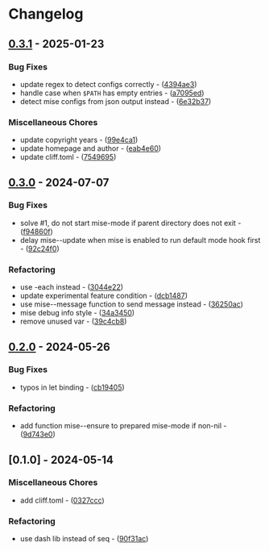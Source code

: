 # Changelog

## [0.3.1](https://github.com/eki3z/mise.el/compare/v0.3.0..v0.3.1) - 2025-01-23

### Bug Fixes

- update regex to detect configs correctly - ([4394ae3](https://github.com/eki3z/mise.el/commit/4394ae324bcc6e39b8497eefeb461b74f542ca08))
- handle case when `$PATH` has empty entries - ([a7095ed](https://github.com/eki3z/mise.el/commit/a7095ed9c6dc25bf52c8387952857179a51b0960))
- detect mise configs from json output instead - ([6e32b37](https://github.com/eki3z/mise.el/commit/6e32b3787dd926cc9d8e9202b5aaa82682398261))

### Miscellaneous Chores

- update copyright years - ([99e4ca1](https://github.com/eki3z/mise.el/commit/99e4ca1acd987099f84993bc8a2facb42628dcbf))
- update homepage and author - ([eab4e60](https://github.com/eki3z/mise.el/commit/eab4e60b2aae46eb2dcd1a3b5df08d8e128adf2f))
- update cliff.toml - ([7549695](https://github.com/eki3z/mise.el/commit/75496957a9dab84140a19f2909932f4feb846881))

## [0.3.0](https://github.com/eki3z/mise.el/compare/v0.2.0..v0.3.0) - 2024-07-07

### Bug Fixes

- solve #1, do not start mise-mode if parent directory does not exit - ([f94860f](https://github.com/eki3z/mise.el/commit/f94860f7e3b6fdaea7eb79beff8f4662f137752b))
- delay mise--update when mise is enabled to run default mode hook first - ([92c24f0](https://github.com/eki3z/mise.el/commit/92c24f06d8d47028ea30ba1c27808ed638372c12))

### Refactoring

- use -each instead - ([3044e22](https://github.com/eki3z/mise.el/commit/3044e2217136885ebf1b41f478ba1ebf6fc770b6))
- update experimental feature condition - ([dcb1487](https://github.com/eki3z/mise.el/commit/dcb1487ffd45ea51d00fdccd0c49be5dc2830dc1))
- use mise--message function to send message instead - ([36250ac](https://github.com/eki3z/mise.el/commit/36250acaf2a2f5f46c18f4121369a5641b0ab766))
- mise debug info style - ([34a3450](https://github.com/eki3z/mise.el/commit/34a34505ec72d984329881884ed05311cc0aa133))
- remove unused var - ([39c4cb8](https://github.com/eki3z/mise.el/commit/39c4cb8639d9dd3382954680f62846fbb551e44c))

## [0.2.0](https://github.com/eki3z/mise.el/compare/v0.1.0..v0.2.0) - 2024-05-26

### Bug Fixes

- typos in let binding - ([cb19405](https://github.com/eki3z/mise.el/commit/cb19405eba3cfd679a5e3ac75c8c4c1146b16015))

### Refactoring

- add function mise--ensure to prepared mise-mode if non-nil - ([9d743e0](https://github.com/eki3z/mise.el/commit/9d743e0c14a97fd613f39cad3a6c26ce9eb076e6))

## [0.1.0] - 2024-05-14

### Miscellaneous Chores

- add cliff.toml - ([0327ccc](https://github.com/eki3z/mise.el/commit/0327ccca666a311aab9a9024f48e21c1b222da21))

### Refactoring

- use dash lib instead of seq - ([90f31ac](https://github.com/eki3z/mise.el/commit/90f31ace0048e6615b1db944ba14871fd0da0016))

<!-- generated by git-cliff -->
